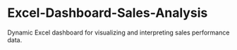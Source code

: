 # Excel-Dashboard-Sales-Analysis
Dynamic Excel dashboard for visualizing and interpreting sales performance data.
